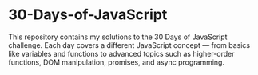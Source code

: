 # 30-Days-of-JavaScript
This repository contains my solutions to the 30 Days of JavaScript challenge. Each day covers a different JavaScript concept — from basics like variables and functions to advanced topics such as higher-order functions, DOM manipulation, promises, and async programming.
